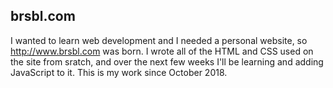 ## brsbl.com

I wanted to learn web development and I needed a personal website, so http://www.brsbl.com was born. I wrote all of the HTML and CSS used on the site from sratch, and over the next few weeks I'll be learning and adding JavaScript to it. This is my work since October 2018.


